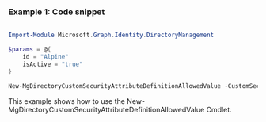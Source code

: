 ### Example 1: Code snippet

```powershell

Import-Module Microsoft.Graph.Identity.DirectoryManagement

$params = @{
	id = "Alpine"
	isActive = "true"
}

New-MgDirectoryCustomSecurityAttributeDefinitionAllowedValue -CustomSecurityAttributeDefinitionId $customSecurityAttributeDefinitionId -BodyParameter $params

```
This example shows how to use the New-MgDirectoryCustomSecurityAttributeDefinitionAllowedValue Cmdlet.

